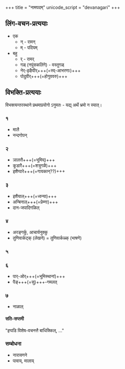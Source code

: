 +++
title = "नामपदम्"
unicode_script = "devanagari"
+++

## लिंग-वचन-प्रत्ययाः
- एक
  - न् - रामन्
  - म् - पदियम्
- बहु
  - र् - रामर् 
  - गळ् (नपुंसकलिंगे) - वस्तुगळ्
  - नेर्-इऴैयीर्+++(=स्व्-आभरणाः)+++
  - पोदुवीर्+++(=होगुववरु)+++

## विभक्ति-प्रत्ययाः
विभक्त्यन्तरस्थाने प्रथमाप्रयोगो ऽनुमतः - यद्य् अर्थे भ्रमो न स्यात्।  

### १
- मालै
- नन्दगोपन्

### २
- ञालत्तै+++(=भूमिय्)+++
- कूडारै+++(=शत्रुगळै)+++
- इशैप्पारे+++(=गायकान्??)+++

### ३
- इशैयाल्+++(=ध्वन्या)+++
- अन्बिनाल्+++(=प्रेम्णा)+++
- दान-जपादिगळिल्

### ४
- अरङ्गर्कु, आचार्यनुक्कु
- तुणिवार्कट्क् (लेखने) = तुणिवार्कळ्क् (भाषणे)

### ५


### ६
- पार्-ओर्+++(=भूमिस्थानां)+++
- पैङ्+++(=सु)+++-गमलत्

### ७
- नाळाल्

#### सति-सप्तमी
"इप्पडि विशेष-वचनत्तै बाधिक्किल्, …"

### सम्बोधना
- नारायणने
- पावाय्, मालाय्
